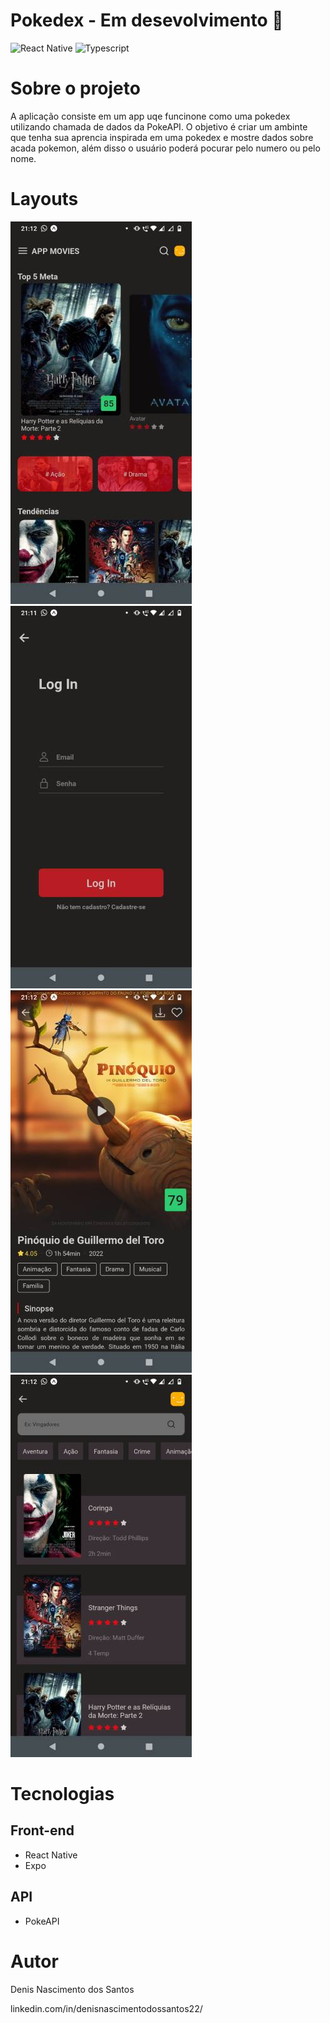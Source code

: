 # Pokedex - Em desevolvimento 👾
![React Native](https://img.shields.io/badge/React_Native-20232A?style=for-the-badge&logo=react&logoColor=61DAFB)
![Typescript](https://img.shields.io/badge/TypeScript-007ACC?style=for-the-badge&logo=typescript&logoColor=white)

# Sobre o projeto

A aplicação consiste em um app uqe funcinone como uma pokedex utilizando chamada de dados da PokeAPI.
O objetivo é criar um ambinte que tenha sua aprencia inspirada em uma pokedex e mostre dados sobre acada pokemon, além disso o usuário poderá pocurar pelo numero ou pelo nome.

# Layouts

![Mobile](https://github.com/DenisNascimento04/Fotos/blob/main/Screenshot_20230207-211207%20(1).jpg)
![Mobile](https://github.com/DenisNascimento04/Fotos/blob/main/Screenshot_20230207-211143.jpg)
![Mobile](https://github.com/DenisNascimento04/Fotos/blob/main/Screenshot_20230207-211224.jpg)
![Mobile](https://github.com/DenisNascimento04/Fotos/blob/main/Screenshot_20230207-211233.jpg)

# Tecnologias
## Front-end
- React Native
- Expo

## API
- PokeAPI

# Autor

Denis Nascimento dos Santos

linkedin.com/in/denisnascimentodossantos22/
